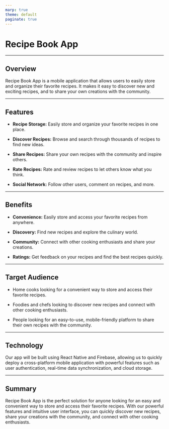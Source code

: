 ```yaml
---
marp: true
theme: default
paginate: true
---
```

# Recipe Book App

---
## Overview

Recipe Book App is a mobile application that allows users to easily store and organize their favorite recipes. It makes it easy to discover new and exciting recipes, and to share your own creations with the community.

---
## Features

- **Recipe Storage:** Easily store and organize your favorite recipes in one place.

- **Discover Recipes:** Browse and search through thousands of recipes to find new ideas.

- **Share Recipes:** Share your own recipes with the community and inspire others.

- **Rate Recipes:** Rate and review recipes to let others know what you think.

- **Social Network:** Follow other users, comment on recipes, and more.

---
## Benefits

- **Convenience:** Easily store and access your favorite recipes from anywhere.

- **Discovery:** Find new recipes and explore the culinary world.

- **Community:** Connect with other cooking enthusiasts and share your creations.

- **Ratings:** Get feedback on your recipes and find the best recipes quickly.

---
## Target Audience

- Home cooks looking for a convenient way to store and access their favorite recipes.

- Foodies and chefs looking to discover new recipes and connect with other cooking enthusiasts.

- People looking for an easy-to-use, mobile-friendly platform to share their own recipes with the community.

---
## Technology

Our app will be built using React Native and Firebase, allowing us to quickly deploy a cross-platform mobile application with powerful features such as user authentication, real-time data synchronization, and cloud storage.

---
## Summary

Recipe Book App is the perfect solution for anyone looking for an easy and convenient way to store and access their favorite recipes. With our powerful features and intuitive user interface, you can quickly discover new recipes, share your creations with the community, and connect with other cooking enthusiasts.
  
